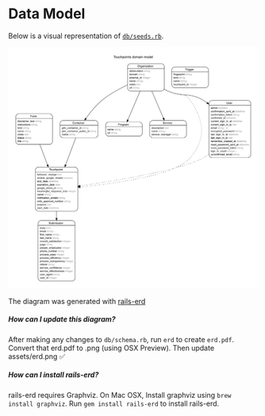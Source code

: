# Data Model

Below is a visual representation of [`db/seeds.rb`](../../db/schema.rb).

![](assets/erd.png)

The diagram was generated with [rails-erd](https://github.com/voormedia/rails-erd)

##### How can I update this diagram?

After making any changes to `db/schema.rb`,
run `erd` to create `erd.pdf`. Convert that erd.pdf to .png (using OSX Preview).
Then update assets/erd.png ✅

##### How can I install rails-erd?

rails-erd requires Graphviz. On Mac OSX, Install graphviz using `brew install graphviz`.
Run `gem install rails-erd` to install rails-erd.
